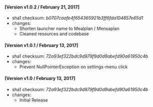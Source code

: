 #### [Version v1.0.2 / February 21, 2017]
- sha1 checksum: *b0707caafe4f654365921b3ff6fda104857e65d1*
- changes:
    - Shorten launcher name to Mealplan / Mensaplan
    - Cleaned resources and codebase

#### [Version v1.0.1 / February 13, 2017]
- sha1 checksum: *72a93ef322bdc9d979f9d0d9abefd90a61950c4b*
- changes:
    - Prevent NullPointerException on settings-menu click

#### [Version v1.0 / February 13, 2017]
- sha1 checksum: *72a93ef322bdc9d979f9d0d9abefd90a61950c4b*
- changes:
    - Initial Release